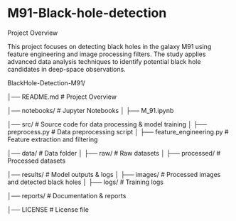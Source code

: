 # M91-Black-hole-detection
Project Overview

This project focuses on detecting black holes in the galaxy M91 using feature engineering and image processing filters. The study applies advanced data analysis techniques to identify potential black hole candidates in deep-space observations.

BlackHole-Detection-M91/

│── README.md             # Project Overview

│── notebooks/            # Jupyter Notebooks
│   ├── M_91.ipynb

│── src/                  # Source code for data processing & model training
│   ├── preprocess.py      # Data preprocessing script
│   ├── feature_engineering.py  # Feature extraction and filtering


│── data/                 # Data folder
│   ├── raw/              # Raw datasets
│   ├── processed/        # Processed datasets

│── results/              # Model outputs & logs
│   ├── images/           # Processed images and detected black holes
│   ├── logs/             # Training logs

│── reports/              # Documentation & reports

│── LICENSE               # License file
